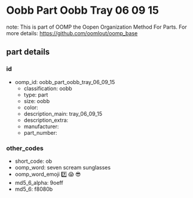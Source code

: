 # Oobb Part Oobb Tray 06 09 15  

note: This is part of OOMP the Oopen Organization Method For Parts. For more details: https://github.com/oomlout/oomp_base

##  part details





### id
* oomp_id: oobb_part_oobb_tray_06_09_15
  * classification: oobb
  * type: part
  * size: oobb
  * color: 
  * description_main: tray_06_09_15
  * description_extra: 
  * manufacturer: 
  * part_number: 

### other_codes
* short_code: ob
* oomp_word: seven scream sunglasses
* oomp_word_emoji :seven: :scream: :sunglasses:
* md5_6_alpha: 9oeff
* md5_6: f8080b